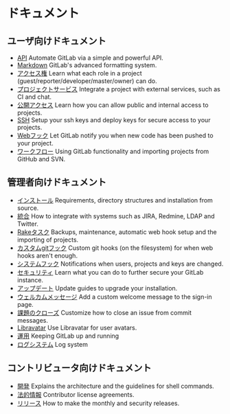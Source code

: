 # ドキュメント

## ユーザ向けドキュメント

- [API](api/README.md) Automate GitLab via a simple and powerful API.
- [Markdown](markdown/markdown.md) GitLab's advanced formatting system.
- [アクセス権](permissions/permissions.md) Learn what each role in a project (guest/reporter/developer/master/owner) can do.
- [プロジェクトサービス](project_services/project_services.md) Integrate a project with external services, such as CI and chat.
- [公開アクセス](public_access/public_access.md) Learn how you can allow public and internal access to projects.
- [SSH](ssh/README.md) Setup your ssh keys and deploy keys for secure access to your projects.
- [Webフック](web_hooks/web_hooks.md) Let GitLab notify you when new code has been pushed to your project.
- [ワークフロー](workflow/README.md) Using GitLab functionality and importing projects from GitHub and SVN.

## 管理者向けドキュメント

- [インストール](install/README.md) Requirements, directory structures and installation from source.
- [統合](integration/README.md) How to integrate with systems such as JIRA, Redmine, LDAP and Twitter.
- [Rakeタスク](raketasks/README.md) Backups, maintenance, automatic web hook setup and the importing of projects.
- [カスタムgitフック](hooks/custom_hooks.md) Custom git hooks (on the filesystem) for when web hooks aren't enough.
- [システムフック](system_hooks/system_hooks.md) Notifications when users, projects and keys are changed.
- [セキュリティ](security/README.md) Learn what you can do to further secure your GitLab instance.
- [アップデート](update/README.md) Update guides to upgrade your installation.
- [ウェルカムメッセージ](customization/welcome_message.md) Add a custom welcome message to the sign-in page.
- [課題のクローズ](customization/issue_closing.md) Customize how to close an issue from commit messages.
- [Libravatar](customization/libravatar.md) Use Libravatar for user avatars.
- [運用](operations/README.md) Keeping GitLab up and running
- [ログシステム](logs/logs.md) Log system

## コントリビュータ向けドキュメント

- [開発](development/README.md) Explains the architecture and the guidelines for shell commands.
- [法的情報](legal/README.md) Contributor license agreements.
- [リリース](release/README.md) How to make the monthly and security releases.
